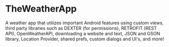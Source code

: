 # TheWeatherApp
A weather app that utilizes important Android features using custom views, third party libraries such as DEXTER (for permissions), RETROFIT (REST API), OpenWeatherAPI,  downloading a website and text, JSON and GSON library, Location Provider, shared prefs, custom dialogs and UI's, and more!
